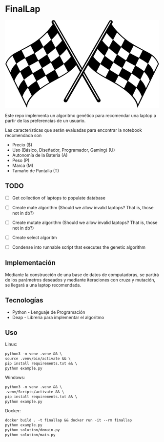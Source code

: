 # FinalLap
![Image of Final Lap](finallap.png)

Este repo implementa un algoritmo genético para recomendar una laptop a partir de las preferencias de un usuario.

Las características que serán evaluadas para encontrar la notebook recomendada son
- Precio ($)
- Uso (Básico, Diseñador, Programador, Gaming) (U)
- Autonomía de la Batería (A)
- Peso (P)
- Marca (M)
- Tamaño de Pantalla (T)

## TODO
- [ ] Get collection of laptops to populate database
- [ ] Create mate algorithm (Should we allow invalid laptops? That is, those not in db?)
- [ ] Create mutate algorithm (Should we allow invalid laptops? That is, those not in db?)
- [ ] Create select algoritm
- [ ] Condense into runnable script that executes the genetic algorithm


## Implementación

Mediante la construcción de una base de datos de computadoras,
se partirá de los parámetros deseados y mediante iteraciones con cruza y mutación, se llegará a una laptop recomendada.

## Tecnologías
- Python - Lenguaje de Programación
- Deap   - Librería para implementar el algoritmo

## Uso
Linux: 
```
python3 -m venv .venv && \
source .venv/bin/activate && \
pip install requirements.txt && \
python example.py
```
Windows: 
```
python3 -m venv .venv && \
.venv/Scripts/activate && \
pip install requirements.txt && \
python example.py
```
Docker:
```
docker build . -t finallap && docker run -it --rm finallap
python example.py
python solution/domain.py
python solution/main.py
```

